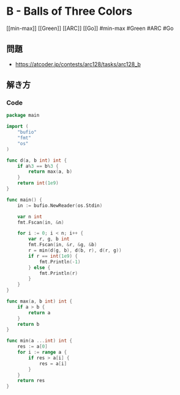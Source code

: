 # B - Balls of Three Colors
[[min-max]] [[Green]] [[ARC]] [[Go]]
#min-max #Green #ARC #Go 

## 問題
- https://atcoder.jp/contests/arc128/tasks/arc128_b

## 解き方
### Code
```go
package main

import (
	"bufio"
	"fmt"
	"os"
)

func d(a, b int) int {
	if a%3 == b%3 {
		return max(a, b)
	}
	return int(1e9)
}

func main() {
	in := bufio.NewReader(os.Stdin)

	var n int
	fmt.Fscan(in, &n)

	for i := 0; i < n; i++ {
		var r, g, b int
		fmt.Fscan(in, &r, &g, &b)
		r = min(d(g, b), d(b, r), d(r, g))
		if r == int(1e9) {
			fmt.Println(-1)
		} else {
			fmt.Println(r)
		}
	}
}

func max(a, b int) int {
	if a > b {
		return a
	}
	return b
}

func min(a ...int) int {
	res := a[0]
	for i := range a {
		if res > a[i] {
			res = a[i]
		}
	}
	return res
}
```